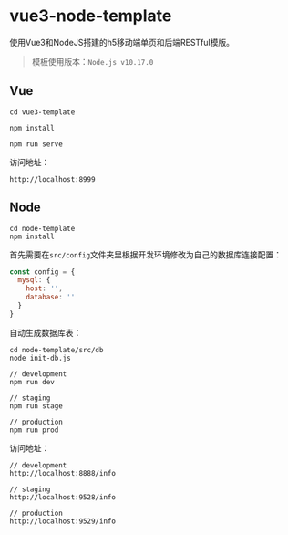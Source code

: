 # vue3-node-template

使用Vue3和NodeJS搭建的h5移动端单页和后端RESTful模版。

> 模板使用版本：`Node.js v10.17.0`

## Vue

```
cd vue3-template

npm install

npm run serve
```

访问地址：

```
http://localhost:8999
```

## Node

```
cd node-template
npm install
```

首先需要在`src/config`文件夹里根据开发环境修改为自己的数据库连接配置：

```js
const config = {
  mysql: {
    host: '',
    database: ''
  }
}
```

自动生成数据库表：
```
cd node-template/src/db
node init-db.js
```

```
// development
npm run dev

// staging
npm run stage

// production
npm run prod
```

访问地址：

```
// development
http://localhost:8888/info

// staging
http://localhost:9528/info

// production
http://localhost:9529/info
```